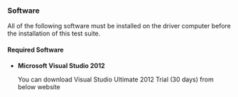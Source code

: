 ### <a name="4.6"/>Software
 
 All of the following software must be installed on the driver computer before the installation of this test suite. 
 
#### Required Software

* __Microsoft Visual Studio 2012__
 
    You can download Visual Studio Ultimate 2012 Trial (30 days) from below website
